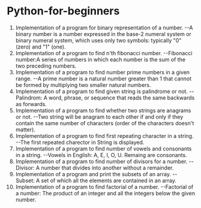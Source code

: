 # Python-for-beginners

1. Implementation of a program for binary representation of a number.
      --A binary number is a number expressed in the base-2 numeral system or binary numeral system, which uses only two symbols: typically "0" (zero) and "1" (one).
2. Implementation of a program to find n'th fibonacci number.
      --Fibonacci number:A series of numbers in which each number is the sum of the two preceding numbers.
3. Implementation of a program to find number prime numbers in a given range.
      --A prime number is a natural number greater than 1 that cannot be formed by multiplying two smaller natural numbers.
4. Implementation of a program to find given string is palindrome or not.
      --Palindrom: A word, phrase, or sequence that reads the same backwards as forwards.
5. Implementation of a program to find whether two strings are anagrams or not.
      --Two string will be anagram to each other if and only if they contain the same number of characters (order of the characters doesn't matter).
6. Implementation of a program to find first repeating character in a string.
      --The first repeated charector in String is displayed.
7. Implementation of a program to find number of vowels and consonants in a string.
      --Vowels in English: A, E, I, O, U. Remaing are consonants.
8. Implementation of a program to find number of divisors for a number.
      --Divisor: A number that divides into another without a remainder.
9. Implementation of a program and print the subsets of an array.
      --Subset: A set of which all the elements are contained in an array.
10. Implementation of a program to find factorial of a number.
      --Factorial of a number: The product of an integer and all the integers below the given number.
